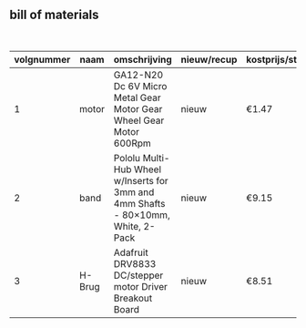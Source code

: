 ## bill of materials
<br />

|volgnummer|naam|omschrijving|nieuw/recup|kostprijs/stuk|aantal|subtotaal|
|----------|----|------------|-----------|---------|------|---------|
|1|motor| GA12-N20 Dc 6V Micro Metal Gear Motor Gear Wheel Gear Motor 600Rpm |nieuw|€1.47|4|€5.88|
|2|band| Pololu Multi-Hub Wheel w/Inserts for 3mm and 4mm Shafts - 80×10mm, White, 2-Pack |nieuw|€9.15|1|€9.15|
|3|H-Brug| Adafruit DRV8833 DC/stepper motor Driver Breakout Board |nieuw|€8.51|1|€8.51|
